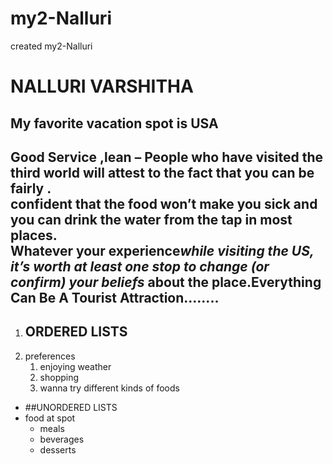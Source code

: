 
# my2-Nalluri
created my2-Nalluri 
# NALLURI VARSHITHA
## My favorite vacation spot is USA
Good Service ,**lean – People who** have **visited the third world will** attest to the fact that you can be fairly .<br>confident that the food won’t make you sick and you can drink the water from the tap in most places.<br> Whatever your experience*while visiting the US, it’s worth at least one stop to change (or confirm) your beliefs* about the place.Everything Can Be A Tourist Attraction........
---
     
1.   ## ORDERED LISTS 
2.  preferences
    1. enjoying weather
    2. shopping 
    3. wanna try different kinds of foods
* ##UNORDERED LISTS
* food at spot 
    * meals
    * beverages
    * desserts




